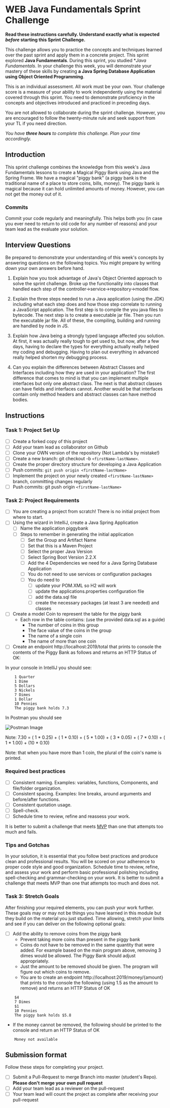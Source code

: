 # WEB Java Fundamentals Sprint Challenge

**Read these instructions carefully. Understand exactly what is expected _before_ starting this Sprint Challenge.**

This challenge allows you to practice the concepts and techniques learned over the past sprint and apply them in a
concrete project. This sprint explored **Java Fundamentals**. During this sprint, you studied **Java Fundamentals*. In
your challenge this week, you will demonstrate your mastery of these skills by creating **a Java Spring Database
Application using Object Oriented Programming**.

This is an individual assessment. All work must be your own. Your challenge score is a measure of your ability to work
independently using the material covered through this sprint. You need to demonstrate proficiency in the concepts and
objectives introduced and practiced in preceding days.

You are not allowed to collaborate during the sprint challenge. However, you are encouraged to follow the twenty-minute
rule and seek support from your TL if you need direction.

_You have **three hours** to complete this challenge. Plan your time accordingly._

## Introduction

This sprint challenge combines the knowledge from this week's Java Fundamentals lessons to create a Magical Piggy Bank
using Java and the Spring Frame. We have a magical "piggy bank" (a piggy bank is the traditional name of a place to
store coins, bills, money). The piggy bank is magical because it can hold unlimited amounts of money. However, you can
not get the money out of it.

### Commits

Commit your code regularly and meaningfully. This helps both you (in case you ever need to return to old code for any
number of reasons) and your team lead as the evaluate your solution.

## Interview Questions

Be prepared to demonstrate your understanding of this week's concepts by answering questions on the following topics.
You might prepare by writing down your own answers before hand.

1. Explain how you took advantage of Java's Object Oriented approach to solve the sprint challenge.
   Broke up the functionality into classes that handled each step of the controller->service->repository->model flow.

2. Explain the three steps needed to run a Java application (using the JDK) including what each step does and how those
   step correlate to running a JavaScript application.
   The first step is to compile the you java files to bytecode. The next step is to create a executable jar file.
   Then you run the executable jar file. All of these, the compiling, building and running are handled by node in JS.
   
3. Explain how Java being a strongly typed language affected you solution.
   At first, it was actually really tough to get used to, but now, after a few days, having to declare the types for 
   everything actually really helped my coding and debugging. Having to plan out everything in advanced really 
   helped shorten my debugging process.

4. Can you explain the differences between Abstract Classes and Interfaces including how they are used in your
   application?
   The first difference that comes to mind is that you can implement multiple interfaces but only one abstract class.
   The next is that abstract classes can have fields and interfaces cannot. Another would be that interfaces contain 
   only method headers and abstract classes can have method bodies.

## Instructions

### Task 1: Project Set Up

- [ ] Create a forked copy of this project
- [ ] Add your team lead as collaborator on Github
- [ ] Clone your OWN version of the repository (Not Lambda's by mistake!)
- [ ] Create a new branch: git checkout -b `<firstName-lastName>`.
- [ ] Create the proper directory structure for developing a Java Application
- [ ] Push commits: `git push origin <firstName-lastName>`
- [ ] Implement the project on your newly created `<firstName-lastName>` branch, committing changes regularly
- [ ] Push commits: git push origin `<firstName-lastName>`

### Task 2: Project Requirements

- [ ] You are creating a project from scratch! There is no initial project from where to start.
- [ ] Using the wizard in IntelliJ, create a Java Spring Application
    - [ ] Name the application piggybank
    - [ ] Steps to remember in generating the initial application
        - [ ] Set the Group and Artifact Name
        - [ ] Set that this is a Maven Project
        - [ ] Select the proper Java Version
        - [ ] Select Spring Boot Version 2.2.X
        - [ ] Add the 4 Dependencies we need for a Java Spring Database Application
        - [ ] You do not need to use services or configuration packages
        - [ ] You do need to
            - [ ] update your POM.XML so H2 will work
            - [ ] update the applications.properties configuration file
            - [ ] add the data.sql file
            - [ ] create the necessary packages (at least 3 are needed) and classes
- [ ] Create a model Coin to represent the table for the piggy bank
    - Each row in the table contains: (use the provided data.sql as a guide)
        - The number of coins in this group
        - The face value of the coins in the group
        - The name of a single coin
        - The name of more than one coin
- [ ] Create an endpoint http://localhost:2019/total that prints to console the contents of the Piggy Bank as follows
  and returns an HTTP Status of OK:

In your console in IntelliJ you should see:

```TEXT
    1 Quarter
    1 Dime
    5 Dollars
    3 Nickels
    7 Dimes
    1 Dollar
    10 Pennies
    The piggy bank holds 7.3
```

In Postman you should see

![Postman Image](postman.png)

Note: 7.30 = ( 1 * 0.25) + ( 1 * 0.10) + ( 5 * 1.00) + ( 3 * 0.05) + ( 7 * 0.10) + ( 1 * 1.00) + (10 * 0.10)

Note: that when you have more than 1 coin, the plural of the coin's name is printed.

### Required best practices

- [ ] Consistent naming. Examples: variables, functions, Components, and file/folder organization.
- [ ] Consistent spacing. Examples: line breaks, around arguments and before/after functions.
- [ ] Consistent quotation usage.
- [ ] Spell-check.
- [ ] Schedule time to review, refine and reassess your work.

It is better to submit a challenge that meets [MVP](https://en.wikipedia.org/wiki/Minimum_viable_product) than one that
attempts too much and fails.

### Tips and Gotchas

In your solution, it is essential that you follow best practices and produce clean and professional results. You will be
scored on your adherence to proper code style and good organization. Schedule time to review, refine, and assess your
work and perform basic professional polishing including spell-checking and grammar-checking on your work. It is better
to submit a challenge that meets MVP than one that attempts too much and does not.

### Task 3: Stretch Goals

After finishing your required elements, you can push your work further. These goals may or may not be things you have
learned in this module but they build on the material you just studied. Time allowing, stretch your limits and see if
you can deliver on the following optional goals:

- [ ] Add the ability to remove coins from the piggy bank
    - Prevent taking more coins than present in the piggy bank
    - Coins do not have to be removed in the same quantity that were added. For example based on the main program above,
      removing 3 dimes would be allowed. The Piggy Bank should adjust appropriately.
    - Just the amount to be removed should be given. The program will figure out which coins to remove.
    - You are to create an endpoint http://localhost:2019/money/{amount} that prints to the console the following (using
      1.5 as the amount to remove) and returns an HTTP Status of OK

```TEXT
    $4
    7 Dimes
    $1
    10 Pennies
    The piggy bank holds $5.8
```

- If the money cannot be removed, the following should be printed to the console and return an HTTP Status of OK

```TEXT
    Money not available
```

## Submission format

Follow these steps for completing your project.

- [ ] Submit a Pull-Request to merge <firstName-lastName> Branch into master (student's Repo). **Please don't merge your
  own pull request**
- [ ] Add your team lead as a reviewer on the pull-request
- [ ] Your team lead will count the project as complete after receiving your pull-request
